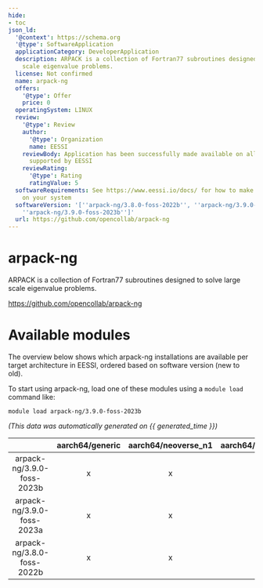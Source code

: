 ```yaml
---
hide:
- toc
json_ld:
  '@context': https://schema.org
  '@type': SoftwareApplication
  applicationCategory: DeveloperApplication
  description: ARPACK is a collection of Fortran77 subroutines designed to solve large
    scale eigenvalue problems.
  license: Not confirmed
  name: arpack-ng
  offers:
    '@type': Offer
    price: 0
  operatingSystem: LINUX
  review:
    '@type': Review
    author:
      '@type': Organization
      name: EESSI
    reviewBody: Application has been successfully made available on all architectures
      supported by EESSI
    reviewRating:
      '@type': Rating
      ratingValue: 5
  softwareRequirements: See https://www.eessi.io/docs/ for how to make EESSI available
    on your system
  softwareVersion: '[''arpack-ng/3.8.0-foss-2022b'', ''arpack-ng/3.9.0-foss-2023a'',
    ''arpack-ng/3.9.0-foss-2023b'']'
  url: https://github.com/opencollab/arpack-ng
---
```


arpack-ng
=========


ARPACK is a collection of Fortran77 subroutines designed to solve large scale eigenvalue problems.

https://github.com/opencollab/arpack-ng
# Available modules


The overview below shows which arpack-ng installations are available per target architecture in EESSI, ordered based on software version (new to old).

To start using arpack-ng, load one of these modules using a `module load` command like:

```shell
module load arpack-ng/3.9.0-foss-2023b
```

*(This data was automatically generated on {{ generated_time }})*  

| |aarch64/generic|aarch64/neoverse_n1|aarch64/neoverse_v1|x86_64/generic|x86_64/amd/zen2|x86_64/amd/zen3|x86_64/amd/zen4|x86_64/intel/haswell|x86_64/intel/sapphirerapids|x86_64/intel/skylake_avx512|aarch64/nvidia/grace|
| :---: | :---: | :---: | :---: | :---: | :---: | :---: | :---: | :---: | :---: | :---: | :---: |
|arpack-ng/3.9.0-foss-2023b|x|x|x|x|x|x|x|x|x|x|x|
|arpack-ng/3.9.0-foss-2023a|x|x|x|x|x|x|x|x|x|x|x|
|arpack-ng/3.8.0-foss-2022b|x|x|x|x|x|x|x|x|x|x|x|
